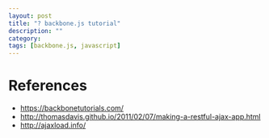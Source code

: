 ```yaml
---
layout: post
title: "? backbone.js tutorial"
description: ""
category: 
tags: [backbone.js, javascript]
---
```


# References

- <https://backbonetutorials.com/>
- <http://thomasdavis.github.io/2011/02/07/making-a-restful-ajax-app.html>
- <http://ajaxload.info/>
